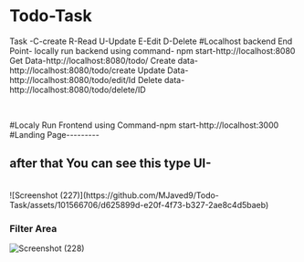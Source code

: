 # Todo-Task
Task -C-create R-Read U-Update E-Edit D-Delete
#Localhost backend End Point- 
locally run backend using command- npm start-http://localhost:8080
Get Data-http://localhost:8080/todo/
Create data-http://localhost:8080/todo/create
Update Data-http://localhost:8080/todo/edit/Id
Delete data-http://localhost:8080/todo/delete/ID


<br/>
<p></p>
<p></p>
#Localy Run Frontend 
using Command-npm start-http://localhost:3000
#Landing Page---------
<p></p>

<h2>after that You can see this type UI-</h2>
<br/>
![Screenshot (227)](https://github.com/MJaved9/Todo-Task/assets/101566706/d625899d-e20f-4f73-b327-2ae8c4d5baeb)



### Filter Area
![Screenshot (228)](https://github.com/MJaved9/Todo-Task/assets/101566706/1a295b7d-0be6-4696-aa70-fb2dd0995a73)
